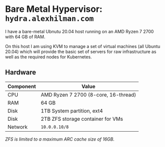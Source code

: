# Bare Metal Hypervisor: `hydra.alexhilman.com`

I have a bare-metal Ubnutu 20.04 host running on an AMD Ryzen 7 2700 with 64 GB of RAM.

On this host I am using KVM to manage a set of virtual machines (all Ubuntu 20.04) which will provide the basic set of servers for raw infrastructure as well as the required nodes for Kubernetes.

## Hardware

| Component | Value |
| --- | --- |
| CPU | AMD Ryzen 7 2700 (8-core, 16-thread) |
| RAM | 64 GB |
| Disk | 1TB System partition, ext4 |
| Disk | 2TB ZFS storage container for VMs |
| Network | `10.0.0.10/8` |

_ZFS is limited to a maximum ARC cache size of 16GB._
